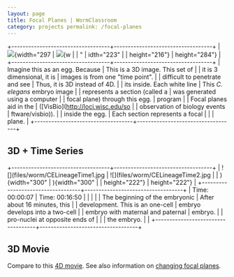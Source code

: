 ```yaml
---
layout: page
title: Focal Planes | WormClassroom
category: projects permalink: /focal-planes
---
```

+-----------------------------------+-----------------------------------+
| ![](files/worm/3D.jpg){width="297 | ![](files/worm/CELineage3D.jpg){w |
| "                                 | idth="223"                        |
| height="216"}                     | height="284"}                     |
+-----------------------------------+-----------------------------------+
| Imagine this as an egg. Because   | This is a 3D image. This set of   |
| it is 3 dimensional, it is        | images is from one "time point".  |
| difficult to penetrate and see    | Thus, it is 3D instead of 4D.     |
| its inside. Each white line       | This *C. elegans* embryo image    |
| represents a section (called a    | was generated using a computer    |
| focal plane) through this egg.    | program                           |
| Focal planes aid in the           | ([VisBio](http://loci.wisc.edu/so |
| observation of biology events     | ftware/visbio)).                  |
| inside the egg.                   | Each section represents a focal   |
|                                   | plane.                            |
+-----------------------------------+-----------------------------------+

3D + Time Series
----------------

+-----------------------------------+-----------------------------------+
| ![](files/worm/CELineageTime1.jpg | ![](files/worm/CELineageTime2.jpg |
| ){width="300"                     | ){width="300"                     |
| height="222"}                     | height="222"}                     |
+-----------------------------------+-----------------------------------+
| Time: 00:00:07                    | Time: 00:16:50                    |
|                                   |                                   |
| The beginning of the embryonic    | After about 16 minutes, this      |
| development. This is an one-cell  | embryo develops into a two-cell   |
| embryo with maternal and paternal | embryo.                           |
| pro-nuclei at opposite ends of    |                                   |
| the embryo.                       |                                   |
+-----------------------------------+-----------------------------------+

3D Movie
--------

<div data="files/worm/3D.mov" type="div/quicktime" width="304"
height="330">

</div>

Compare to this [4D movie](/making-movies "Making the Movies"). See also
information on [changing focal
planes](/focal-plane-shift "Focal Plane Shift").
